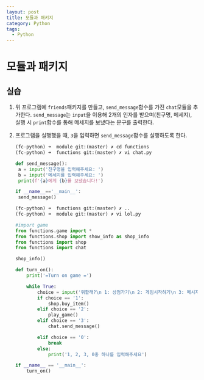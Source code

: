 ```yaml
---
layout: post
title: 모듈과 패키지
category: Python
tags:
  - Python
---
```




# 모듈과 패키지

## 실습

1. 위 프로그램에 `friends`패키지를 만들고, `send_message`함수를 가진 `chat`모듈을 추가한다.
   `send_message`는 `input`을 이용해 2개의 인자를 받으며(친구명, 메세지), 실행 시 `print`함수를 통해 메세지를 보냈다는 문구를 출력한다.

2. 프로그램을 실행했을 때, `3`을 입력하면 `send_message`함수를 실행하도록 한다.

   ```python
   (fc-python) ➜  module git:(master) ✗ cd functions
   (fc-python) ➜  functions git:(master) ✗ vi chat.py
   
   def send_message():
   	a = input('친구명을 입력해주세요: ')
   	b = input('메세지를 입력해주세요: ')
   	print(f'{a}에게 {b}를 보냈습니다!')
   
   if __name__=='__main__':
   	send_message()
   
   (fc-python) ➜  functions git:(master) ✗ ..
   (fc-python) ➜  module git:(master) ✗ vi lol.py
   
   #import game
   from functions.game import *
   from functions.shop import show_info as shop_info
   from functions import shop
   from functions import chat
   
   shop_info()
   
   def turn_on():
       print('=Turn on game =')
   
       while True:
           choice = input('뭐할래?\n 1: 상점가기\n 2: 게임시작하기\n 3: 메시지보내기\n 0: 종료\n 입력:')
           if choice == '1':
               shop.buy_item()
           elif choice == '2':
               play_game()
           elif choice == '3':
               chat.send_message()
   
           elif choice == '0':
               break
           else:
               print('1, 2, 3, 0중 하나를 입력해주세요')
   
   if __name__ == '__main__':
       turn_on()
   ```

